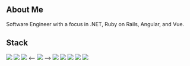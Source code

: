 ## About Me

Software Engineer with a focus in .NET, Ruby on Rails, Angular, and Vue.

<h2>Stack</h2>
<p>
<!-- <img src="https://img.shields.io/badge/C%23-00599C?style=for-the-badge&logo=csharp&logoColor=white" /> -->
<img src="https://img.shields.io/badge/.NET-512BD4?style=for-the-badge&logo=dotnet&logoColor=white" />
<!-- <img src="https://img.shields.io/badge/Spring_Boot-F2F4F9?style=for-the-badge&logo=spring-boot" /> -->
<img src="https://img.shields.io/badge/Ruby_on_Rails-CC0000?style=for-the-badge&logo=ruby-on-rails&logoColor=white" />
<!-- <img src="https://img.shields.io/badge/Laravel-FF2D20?style=for-the-badge&logo=laravel&logoColor=white" /> -->
<img src="https://img.shields.io/badge/Angular-DD0031?style=for-the-badge&logo=angular&logoColor=white" />
<-- <img src="https://img.shields.io/badge/React-20232A?style=for-the-badge&logo=react&logoColor=61DAFB" /> -->
<img src="https://img.shields.io/badge/Vue%20js-35495E?style=for-the-badge&logo=vuedotjs&logoColor=4FC08D" />
<img src="https://img.shields.io/badge/Bootstrap-563D7C?style=for-the-badge&logo=bootstrap&logoColor=white" />
<img src="https://img.shields.io/badge/Material%20UI-007FFF?style=for-the-badge&logo=mui&logoColor=white" />
<img src="https://img.shields.io/badge/Tailwind_CSS-38B2AC?style=for-the-badge&logo=tailwind-css&logoColor=white" />
<img src="https://img.shields.io/badge/Docker-2CA5E0?style=for-the-badge&logo=docker&logoColor=white" />
</p>
<!--
<h2>Projects</h2>
<table bordercolor="#04508c">
<tr>
<td width="50%" valign="top">
<h3 align="center">Title</h3>
<a target="_blank" href="#"><img src="#" width="100%" alt="Test Image" /></a>
<br>
<br>
<p align="center">
<a target="_blank" href="#" title="View repo"><img src="https://img.shields.io/badge/Repo-00A95C.svg?style=for-the-badge&logo=github&logoColor=FFFFFF" /></a>
<a target="_blank" href="#" title="View website"><img src="https://img.shields.io/badge/Website-%23E7EEF0.svg?style=for-the-badge&logo=gnome-terminal&logoColor=%2302A8EF" /></a>
</p>
<p>Description</p>
<p align="center">
<strong>React, Redux, Typescript, TailwindCSS</strong>
</p>
</td>
</tr>
</table>
-->
